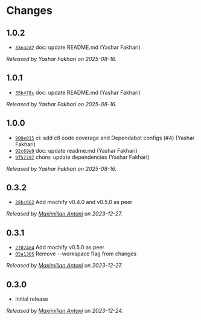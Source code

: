 # Changes

## 1.0.2

- [`33ea2d7`](https://github.com/mochify-js/driver-playwright/commit/33ea2d7ffb125b7b962a7ec1435d5068db18756a)
  doc: update README.md (Yashar Fakhari)

_Released by Yashar Fakhari on 2025-08-16._

## 1.0.1

- [`35b478c`](https://github.com/mochify-js/driver-playwright/commit/35b478cf0bdfcebf2c6ac5971b05447c391ab6dd)
  doc: update README.md (Yashar Fakhari)

_Released by Yashar Fakhari on 2025-08-16._

## 1.0.0

- [`900e815`](https://github.com/mochify-js/driver-playwright/commit/900e8152ad25bd65fe0efe70f5fe88fda2d18392)
  ci: add c8 code coverage and Dependabot configs (#4) (Yashar Fakhari)
- [`92c69e9`](https://github.com/mochify-js/driver-playwright/commit/92c69e938c74d1f316d74b6b6c5bde0aa1549484)
  doc: update readme.md (Yashar Fakhari)
- [`9f57797`](https://github.com/mochify-js/driver-playwright/commit/9f57797535552e46198776705ddae6b8fe8f4f99)
  chore: update dependencies (Yashar Fakhari)

_Released by Yashar Fakhari on 2025-08-16._

## 0.3.2

- [`28bc662`](https://github.com/mochify-js/driver-playwright/commit/28bc6623bd839678356097f07eaf3ac9335b36d3)
  Add mochify v0.4.0 and v0.5.0 as peer

_Released by [Maximilian Antoni](https://github.com/mantoni) on 2023-12-27._

## 0.3.1

- [`27074e4`](https://github.com/mochify-js/driver-playwright/commit/27074e41029cb0ee44cd45fac3c7b79c1bc49f67)
  Add mochify v0.5.0 as peer
- [`05a1365`](https://github.com/mochify-js/driver-playwright/commit/05a13654db8f1d800a8df267d70493607b54742b)
  Remove --workspace flag from changes

_Released by [Maximilian Antoni](https://github.com/mantoni) on 2023-12-27._

## 0.3.0

- Initial release

_Released by [Maximilian Antoni](https://github.com/mantoni) on 2023-12-24._

